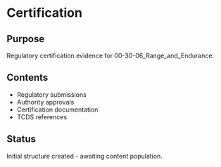 # Certification

## Purpose
Regulatory certification evidence for 00-30-06_Range_and_Endurance.

## Contents
- Regulatory submissions
- Authority approvals
- Certification documentation
- TCDS references

## Status
Initial structure created - awaiting content population.
